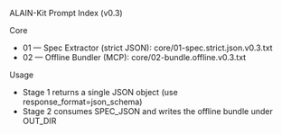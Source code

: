 ALAIN-Kit Prompt Index (v0.3)

Core
- 01 — Spec Extractor (strict JSON): core/01-spec.strict.json.v0.3.txt
- 02 — Offline Bundler (MCP): core/02-bundle.offline.v0.3.txt

Usage
- Stage 1 returns a single JSON object (use response_format=json_schema)
- Stage 2 consumes SPEC_JSON and writes the offline bundle under OUT_DIR
